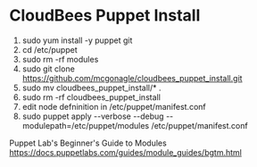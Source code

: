 # CloudBees Puppet Install
1) sudo yum install -y puppet git
2) cd /etc/puppet
3) sudo rm -rf modules
4) sudo git clone https://github.com/mcgonagle/cloudbees_puppet_install.git
5) sudo mv cloudbees_puppet_install/* .
6) sudo rm -rf cloudbees_puppet_install
7) edit node defninition in /etc/puppet/manifest.conf 
8) sudo puppet apply --verbose --debug --modulepath=/etc/puppet/modules /etc/puppet/manifest.conf

Puppet Lab's Beginner's Guide to Modules
https://docs.puppetlabs.com/guides/module_guides/bgtm.html

